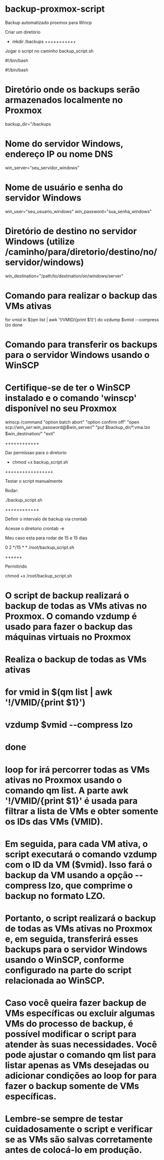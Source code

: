 # backup-proxmox-script
Backup automatizado proxmox para Wincp

Criar um diretório
- mkdir /backups
+++++++++++

Jogar o script no caminho backup_script.sh

#!/bin/bash

#!/bin/bash

# Diretório onde os backups serão armazenados localmente no Proxmox
backup_dir="/backups

# Nome do servidor Windows, endereço IP ou nome DNS
win_server="seu_servidor_windows"

# Nome de usuário e senha do servidor Windows
win_user="seu_usuario_windows"
win_password="sua_senha_windows"

# Diretório de destino no servidor Windows (utilize /caminho/para/diretorio/destino/no/servidor/windows)
win_destination="/path/to/destination/on/windows/server"

# Comando para realizar o backup das VMs ativas
for vmid in $(qm list | awk '!/VMID/{print $1}')
do
  vzdump $vmid --compress lzo 
done

# Comando para transferir os backups para o servidor Windows usando o WinSCP
# Certifique-se de ter o WinSCP instalado e o comando 'winscp' disponível no seu Proxmox
winscp /command "option batch abort" "option confirm off" "open scp://$win_user:$win_password@$win_server/" "put $backup_dir/*.vma.lzo $win_destination/" "exit"

++++++++++++

Dar permissao para o diretorio

- chmod +x backup_script.sh

+++++++++++++++++


Testar o script manualmente
  
Rodar:

  ./backup_script.sh

  ++++++++++++

  Definir o intervalo de backup via crontab

Acesse o diretorio crontab -e

Meu caso esta para rodar de 15 e 15 dias

0 2 */15 * * /root/backup_script.sh

++++++

Permitindo

chmod +x /root/backup_script.sh

# O script de backup  realizará o backup de todas as VMs ativas no Proxmox. O comando vzdump é usado para fazer o backup das máquinas virtuais no Proxmox
# Realiza o backup de todas as VMs ativas
# for vmid in $(qm list | awk '!/VMID/{print $1}')

# vzdump $vmid --compress lzo
# done
# loop for irá percorrer todas as VMs ativas no Proxmox usando o comando qm list. A parte awk '!/VMID/{print $1}' é usada para filtrar a lista de VMs e obter somente os IDs das VMs (VMID).

# Em seguida, para cada VM ativa, o script executará o comando vzdump com o ID da VM ($vmid). Isso fará o backup da VM usando a opção --compress lzo, que comprime o backup no formato LZO.

# Portanto, o script realizará o backup de todas as VMs ativas no Proxmox e, em seguida, transferirá esses backups para o servidor Windows usando o WinSCP, conforme configurado na parte do script relacionada ao WinSCP.

# Caso você queira fazer backup de VMs específicas ou excluir algumas VMs do processo de backup, é possível modificar o script para atender às suas necessidades. Você pode ajustar o comando qm list para listar apenas as VMs desejadas ou adicionar condições ao loop for para fazer o backup somente de VMs específicas.

# Lembre-se sempre de testar cuidadosamente o script e verificar se as VMs são salvas corretamente antes de colocá-lo em produção.


  
